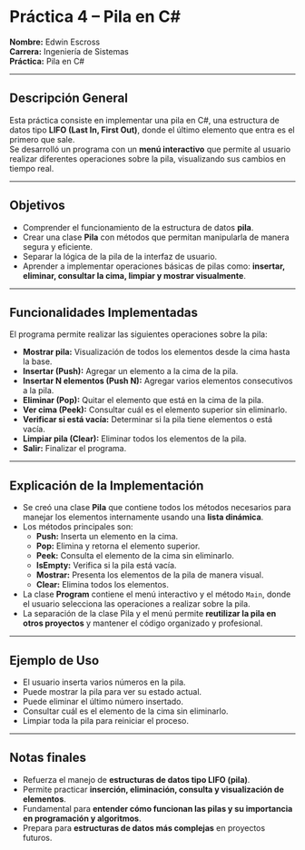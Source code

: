 # Práctica 4 – Pila en C#

**Nombre:** Edwin Escross  
**Carrera:** Ingeniería de Sistemas  
**Práctica:** Pila en C#

---

##  Descripción General

Esta práctica consiste en implementar una pila en C#, una estructura de datos tipo **LIFO (Last In, First Out)**, donde el último elemento que entra es el primero que sale.  
Se desarrolló un programa con un **menú interactivo** que permite al usuario realizar diferentes operaciones sobre la pila, visualizando sus cambios en tiempo real.

---

##  Objetivos

- Comprender el funcionamiento de la estructura de datos **pila**.  
- Crear una clase **Pila** con métodos que permitan manipularla de manera segura y eficiente.  
- Separar la lógica de la pila de la interfaz de usuario.  
- Aprender a implementar operaciones básicas de pilas como: **insertar, eliminar, consultar la cima, limpiar y mostrar visualmente**.

---

## Funcionalidades Implementadas

El programa permite realizar las siguientes operaciones sobre la pila:

- **Mostrar pila:** Visualización de todos los elementos desde la cima hasta la base.  
- **Insertar (Push):** Agregar un elemento a la cima de la pila.  
- **Insertar N elementos (Push N):** Agregar varios elementos consecutivos a la pila.  
- **Eliminar (Pop):** Quitar el elemento que está en la cima de la pila.  
- **Ver cima (Peek):** Consultar cuál es el elemento superior sin eliminarlo.  
- **Verificar si está vacía:** Determinar si la pila tiene elementos o está vacía.  
- **Limpiar pila (Clear):** Eliminar todos los elementos de la pila.  
- **Salir:** Finalizar el programa.

---

##  Explicación de la Implementación

- Se creó una clase **Pila** que contiene todos los métodos necesarios para manejar los elementos internamente usando una **lista dinámica**.  
- Los métodos principales son:  
  - **Push:** Inserta un elemento en la cima.  
  - **Pop:** Elimina y retorna el elemento superior.  
  - **Peek:** Consulta el elemento de la cima sin eliminarlo.  
  - **IsEmpty:** Verifica si la pila está vacía.  
  - **Mostrar:** Presenta los elementos de la pila de manera visual.  
  - **Clear:** Elimina todos los elementos.  
- La clase **Program** contiene el menú interactivo y el método `Main`, donde el usuario selecciona las operaciones a realizar sobre la pila.  
- La separación de la clase Pila y el menú permite **reutilizar la pila en otros proyectos** y mantener el código organizado y profesional.

---

##  Ejemplo de Uso

- El usuario inserta varios números en la pila.  
- Puede mostrar la pila para ver su estado actual.  
- Puede eliminar el último número insertado.  
- Consultar cuál es el elemento de la cima sin eliminarlo.  
- Limpiar toda la pila para reiniciar el proceso.

---

## Notas finales

- Refuerza el manejo de **estructuras de datos tipo LIFO (pila)**.  
- Permite practicar **inserción, eliminación, consulta y visualización de elementos**.  
- Fundamental para **entender cómo funcionan las pilas y su importancia en programación y algoritmos**.  
- Prepara para **estructuras de datos más complejas** en proyectos futuros.
